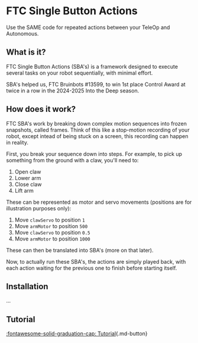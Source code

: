 # FTC Single Button Actions

Use the SAME code for repeated actions between your TeleOp and Autonomous.

## What is it?

FTC Single Button Actions (SBA's) is a framework designed to execute several tasks on your robot sequentially, with minimal effort.

SBA's helped us, FTC Bruinbots #13599, to win 1st place Control Award at twice in a row in the 2024-2025 Into the Deep season.

## How does it work?

FTC SBA's work by breaking down complex motion sequences into frozen snapshots, called frames. Think of this like a stop-motion recording of your robot, except intead of being stuck on a screen, this recording can happen in reality.

First, you break your sequence down into steps. For example, to pick up something from the ground with a claw, you'll need to:

1. Open claw
1. Lower arm
1. Close claw
1. Lift arm

These can be represented as motor and servo movements (positions are for illustration purposes only):

1. Move `clawServo` to position `1`
1. Move `armMotor` to position `500`
1. Move `clawServo` to position `0.5`
1. Move `armMotor` to position `1000`

These can then be translated into SBA's (more on that later).

Now, to actually run these SBA's, the actions are simply played back, with each action waiting for the previous one to finish before starting itself.

## Installation

...

## Tutorial

[:fontawesome-solid-graduation-cap: Tutorial](toc.md){.md-button}